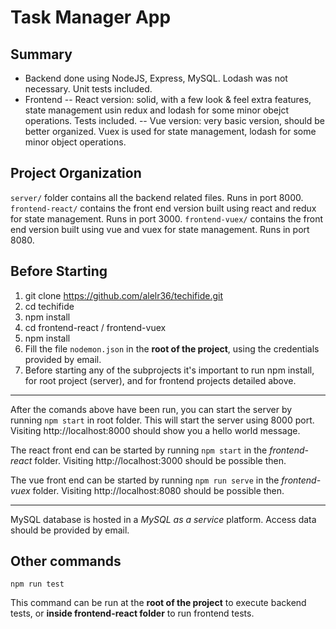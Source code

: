 # Task Manager App

## Summary
- Backend done using NodeJS, Express, MySQL. Lodash was not necessary. Unit tests included.
- Frontend
-- React version: solid, with a few look & feel extra features, state management usin redux and lodash for some minor obejct operations. Tests included.
-- Vue version: very basic version, should be better organized. Vuex is used for state management, lodash for some minor object operations.

## Project Organization
`server/` folder contains all the backend related files. Runs in port 8000.
`frontend-react/` contains the front end version built using react and redux for state management. Runs in port 3000.
`frontend-vuex/` contains the front end version built using vue and vuex for state management. Runs in port 8080.

## Before Starting
1. git clone https://github.com/alelr36/techifide.git
2. cd techifide
3. npm install
4. cd frontend-react / frontend-vuex
5. npm install
6. Fill the file `nodemon.json` in the **root of the project**, using the credentials provided by email.
7. Before starting any of the subprojects it's important to run npm install, for root project (server), and for frontend projects detailed above.

----
After the comands above have been run, you can start the server by running
`npm start` in root folder. This will start the server using 8000 port. Visiting http://localhost:8000 should show you a hello world message.

The react front end can be started by running `npm start` in the _frontend-react_ folder. Visiting http://localhost:3000 should be possible then.

The vue front end can be started by running `npm run serve` in the _frontend-vuex_ folder. Visiting http://localhost:8080 should be possible then.

----

MySQL database is hosted in a _MySQL as a service_ platform. Access data should be provided by email.

## Other commands
`npm run test`

This command can be run at the **root of the project** to execute backend tests, or **inside frontend-react folder** to run frontend tests.